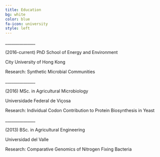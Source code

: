 ```yaml
---
title: Education
bg: white
color: blue
fa-icon: university
style: left
---
```

<p> _______________ </p>
<p> (2016-current) PhD School of Energy and Environment </p>
<p> City University of Hong Kong </p>
<p> Research: Synthetic Microbial Communities </p>
<p> _______________ </p>
<p> (2016) MSc. in Agricultural Microbiology </p>
<p> Universidade Federal de Viçosa </p>
<p> Research: Individual Codon Contribution to Protein Biosynthesis in Yeast </p>
<p> _______________ </p>
<p> (2013) BSc. in Agricultural Engineering </p>
<p> Universidad del Valle </p>
<p> Research: Comparative Genomics of Nitrogen Fixing Bacteria </p>
